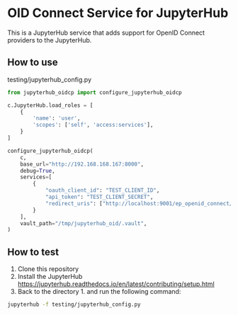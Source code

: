 # OID Connect Service for JupyterHub

This is a JupyterHub service that adds support for OpenID Connect providers to the JupyterHub.


## How to use

testing/jupyterhub_config.py

```python
from jupyterhub_oidcp import configure_jupyterhub_oidcp

c.JupyterHub.load_roles = [
    {
        'name': 'user',
        'scopes': ['self', 'access:services'],
    }
]

configure_jupyterhub_oidcp(
    c,
    base_url="http://192.168.168.167:8000",
    debug=True,
    services=[
        {
            "oauth_client_id": "TEST_CLIENT_ID",
            "api_token": "TEST_CLIENT_SECRET",
            "redirect_uris": ["http://localhost:9001/ep_openid_connect/callback"],
        }
    ],
    vault_path="/tmp/jupyterhub_oid/.vault",
)
```

## How to test

1. Clone this repository
2. Install the JupyterHub https://jupyterhub.readthedocs.io/en/latest/contributing/setup.html
3. Back to the directory 1. and run the following command:

```bash
jupyterhub -f testing/jupyterhub_config.py
```
